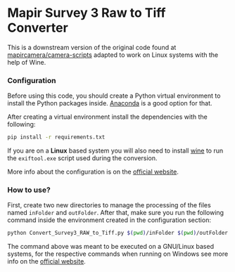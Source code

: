 # Mapir Survey 3 Raw to Tiff Converter

This is a downstream version of the original code found at [mapircamera/camera-scripts](https://github.com/mapircamera/camera-scripts) adapted to work on Linux systems with the help of Wine.

### Configuration

Before using this code, you should create a Python virtual environment to install the Python packages inside. [Anaconda](https://docs.conda.io/en/latest/miniconda.html) is a good option for that.

After creating a virtual environment install the dependencies with the following:

```bash
pip install -r requirements.txt
```

If you are on a **Linux** based system you will also need to install [wine](https://wiki.winehq.org/Wine_Installation_and_Configuration) to run the `exiftool.exe` script used during the conversion.

More info about the configuration is on the [official website](https://mapir.gitbook.io/mapir-scripts/setup-do-this-first).

### How to use?

First, create two new directories to manage the processing of the files named `inFolder` and `outFolder`. After that, make sure you run the following command inside the environment created in the configuration section:

```bash
python Convert_Survey3_RAW_to_Tiff.py $(pwd)/inFolder $(pwd)/outFolder
```

The command above was meant to be executed on a GNU/Linux based systems, for the respective commands when running on Windows see more info on the [official website](https://mapir.gitbook.io/mapir-scripts/survey3-cameras/convert-raw+jpg-to-tiff).
